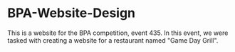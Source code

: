 # BPA-Website-Design
This is a website for the BPA competition, event 435. In this event, we were tasked with creating a website for a restaurant named "Game Day Grill".
